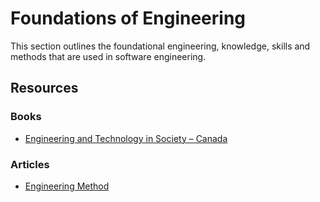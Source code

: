 # Foundations of Engineering

This section outlines the foundational engineering, knowledge, skills and methods that are used in software engineering.

## Resources

### Books

- [Engineering and Technology in Society – Canada](https://pressbooks.bccampus.ca/engineeringinsociety)

### Articles

- [Engineering Method](https://sites.tufts.edu/eeseniordesignhandbook/2013/engineering-method)
